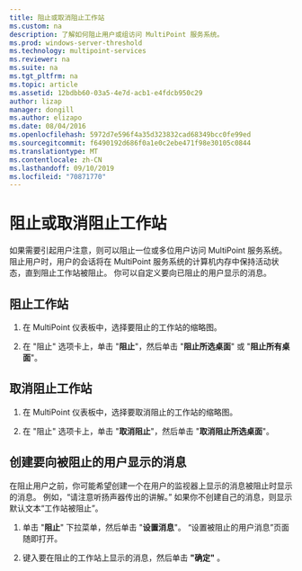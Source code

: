 ```yaml
---
title: 阻止或取消阻止工作站
ms.custom: na
description: 了解如何阻止用户或组访问 MultiPoint 服务系统。
ms.prod: windows-server-threshold
ms.technology: multipoint-services
ms.reviewer: na
ms.suite: na
ms.tgt_pltfrm: na
ms.topic: article
ms.assetid: 12bdbb60-03a5-4e7d-acb1-e4fdcb950c29
author: lizap
manager: dongill
ms.author: elizapo
ms.date: 08/04/2016
ms.openlocfilehash: 5972d7e596f4a35d323832cad68349bcc0fe99ed
ms.sourcegitcommit: f6490192d686f0a1e0c2ebe471f98e30105c0844
ms.translationtype: MT
ms.contentlocale: zh-CN
ms.lasthandoff: 09/10/2019
ms.locfileid: "70871770"
---
```

# <a name="block-or-unblock-a-station"></a>阻止或取消阻止工作站
如果需要引起用户注意，则可以阻止一位或多位用户访问 MultiPoint 服务系统。 阻止用户时，用户的会话将在 MultiPoint 服务系统的计算机内存中保持活动状态，直到阻止工作站被阻止。 你可以自定义要向已阻止的用户显示的消息。  
  
## <a name="to-block-a-station"></a>阻止工作站  
  
1.  在 MultiPoint 仪表板中，选择要阻止的工作站的缩略图。  
  
2.  在 "阻止" 选项卡上，单击 "**阻止**"，然后单击 "**阻止所选桌面**" 或 "**阻止所有桌面**"。  
   
## <a name="to-unblock-a-station"></a>取消阻止工作站  
  
1.  在 MultiPoint 仪表板中，选择要取消阻止的工作站的缩略图。  
  
2.  在 "阻止" 选项卡上，单击 "**取消阻止**"，然后单击 "**取消阻止所选桌面**"。  
   
## <a name="create-a-message-to-display-for-blocked-users"></a>创建要向被阻止的用户显示的消息  
在阻止用户之前，你可能希望创建一个在用户的监视器上显示的消息被阻止时显示的消息。 例如，“请注意听扬声器传出的讲解。” 如果你不创建自己的消息，则显示默认文本“工作站被阻止”。  
   
1.  单击 "**阻止**" 下拉菜单，然后单击 "**设置消息**"。 “设置被阻止的用户消息”页面随即打开。  
  
2.  键入要在阻止的工作站上显示的消息，然后单击 **"确定"** 。